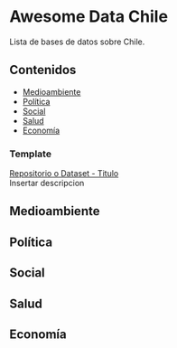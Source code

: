 # Awesome Data Chile

Lista de bases de datos sobre Chile.

## Contenidos
  - [Medioambiente](#medioambiente)
  - [Política](#política)
  - [Social](#social)
  - [Salud](#salud)
  - [Economía](#economía)

### Template
[Repositorio o Dataset - Titulo](link)\
Insertar descripcion

## Medioambiente

## Política

## Social

## Salud

## Economía
